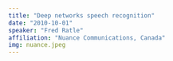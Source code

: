 ```yaml
---
title: "Deep networks speech recognition"
date: "2010-10-01"
speaker: "Fred Ratle"
affiliation: "Nuance Communications, Canada"
img: nuance.jpeg
---
```

